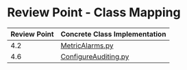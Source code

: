 # Review Point - Class Mapping

| Review Point | Concrete Class Implementation                           
|--------------|---------------------------------------------------------
| 4.2          | [MetricAlarms.py](MetricAlarms.py) 
| 4.6          | [ConfigureAuditing.py](ConfigureAuditing.py)   
                                  

